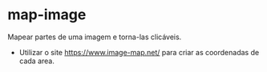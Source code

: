 # map-image
Mapear partes de uma imagem e torna-las clicáveis.

- Utilizar o site https://www.image-map.net/ para criar as coordenadas de cada area.
